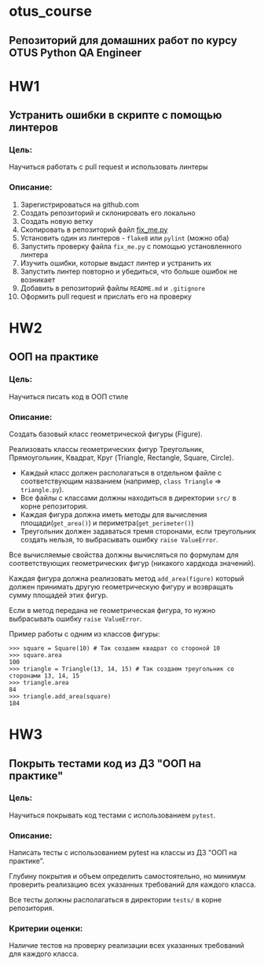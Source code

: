 # otus_course
Репозиторий для домашних работ по курсу OTUS Python QA Engineer
---------------------------------------------------------
# HW1
## Устранить ошибки в скрипте с помощью линтеров

### Цель:

Научиться работать с pull request и использовать линтеры

### Описание:

1. Зарегистрироваться на github.com
2. Создать репозиторий и склонировать его локально
3. Создать новую ветку
4. Скопировать в репозиторий файл [fix_me.py](fix_me.py)
5. Установить один из линтеров - `flake8` или `pylint` (можно оба)
6. Запустить проверку файла `fix_me.py` с помощью установленного линтера
7. Изучить ошибки, которые выдаст линтер и устранить их
8. Запустить линтер повторно и убедиться, что больше ошибок не возникает
9. Добавить в репозиторий файлы `README.md` и `.gitignore`
10. Оформить pull request и прислать его на проверку



# HW2
## ООП на практике

### Цель:

Научиться писать код в ООП стиле

### Описание:

Создать базовый класс геометрической фигуры (Figure). 

Реализовать классы геометрических фигур Треугольник, Прямоугольник, Квадрат, Круг (Triangle, Rectangle, Square, Circle).
- Каждый класс должен располагаться в отдельном файле с соответствующим названием (например, `class Triangle` => `triangle.py`).
- Все файлы с классами должны находиться в директории `src/` в корне репозитория.
- Каждая фигура должна иметь методы для вычисления площади(`get_area()`) и периметра(`get_perimeter()`)
- Треугольник должен задаваться тремя сторонами, если треугольник создать нельзя, то выбрасывать ошибку `raise ValueError`.

Все вычисляемые свойства должны вычисляться по формулам для соответствующих геометрических фигур (никакого хардкода значений).

Каждая фигура должна реализовать метод `add_area(figure)` который должен принимать другую геометрическую фигуру и возвращать сумму площадей этих фигур.

Если в метод передана не геометрическая фигура, то нужно выбрасывать ошибку `raise ValueError`.

Пример работы с одним из классов фигуры:

```shell
>>> square = Square(10) # Так создаем квадрат со стороной 10
>>> square.area
100
>>> triangle = Triangle(13, 14, 15) # Так создаем треугольник со сторонами 13, 14, 15
>>> triangle.area
84
>>> triangle.add_area(square)
184
```

# HW3
## Покрыть тестами код из ДЗ "ООП на практике"

### Цель:

Научиться покрывать код тестами с использованием `pytest`.

### Описание:

Написать тесты с использованием pytest на классы из ДЗ "ООП на практике".

Глубину покрытия и объем определить самостоятельно, но минимум проверить реализацию всех указанных требований для каждого класса.
 
Все тесты должны располагаться в директории `tests/` в корне репозитория.

### Критерии оценки:

Наличие тестов на проверку реализации всех указанных требований для каждого класса.